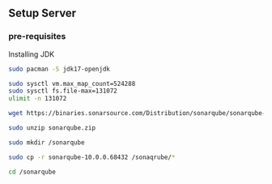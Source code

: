 
## Setup Server

### pre-requisites
Installing JDK

```bash
sudo pacman -S jdk17-openjdk
```

```bash
sudo sysctl vm.max_map_count=524288
sudo sysctl fs.file-max=131072
ulimit -n 131072
```

```bash 
wget https://binaries.sonarsource.com/Distribution/sonarqube/sonarqube-10.0.0.68432.zip
```

```bash
sudo unzip sonarqube.zip
```

```bash
sudo mkdir /sonarqube
```

```bash
sudo cp -r sonarqube-10.0.0.68432 /sonaqrube/*
```

```bash
cd /sonarqube
```

